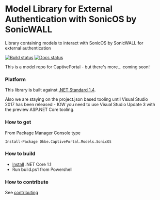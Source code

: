 # Model Library for External Authentication with SonicOS by SonicWALL

Library containing models to interact with SonicOS by SonicWALL for external authentication

[![Build status](https://ci.appveyor.com/api/projects/status/90abajqioudjg1w2?svg=true)](https://ci.appveyor.com/project/kdaveid/captiveportal-models-sonicos)
[![Docs status](https://readthedocs.org/projects/captiveportalmodelssonicos/badge/?version=release)](http://captiveportalmodelssonicos.readthedocs.io/en/release/)

This is a model repo for CaptivePortal - but there's more... coming soon!

### Platform

This library is built against [.NET Standard 1.4](https://docs.microsoft.com/en-us/nuget/schema/target-frameworks#net-platform-standard).

Also we are staying on the project.json based tooling until Visual Studio 2017 has been released - IOW you need to use Visual Studio
Update 3 with the preview ASP.NET Core tooling.

### How to get

From Package Manager Console type
```
Install-Package Dkbe.CaptivePortal.Models.SonicOS
```


### How to build

* [Install](https://www.microsoft.com/net/download/core#/current) .NET Core 1.1 
* Run build.ps1 from Powershell


### How to contribute

See [contributing](./CONTRIBUTING.md)
